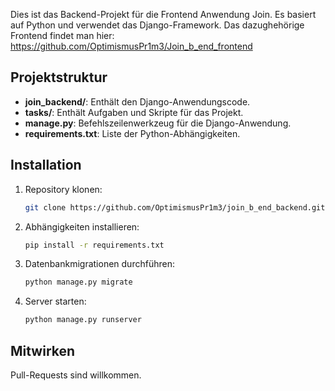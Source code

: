 Dies ist das Backend-Projekt für die Frontend Anwendung Join. Es basiert auf Python und verwendet das Django-Framework.
Das dazughehörige Frontend findet man hier: https://github.com/OptimismusPr1m3/Join_b_end_frontend

## Projektstruktur

- **join_backend/**: Enthält den Django-Anwendungscode.
- **tasks/**: Enthält Aufgaben und Skripte für das Projekt.
- **manage.py**: Befehlszeilenwerkzeug für die Django-Anwendung.
- **requirements.txt**: Liste der Python-Abhängigkeiten.

## Installation

1. Repository klonen:
    ```bash
    git clone https://github.com/OptimismusPr1m3/join_b_end_backend.git
    ```
2. Abhängigkeiten installieren:
    ```bash
    pip install -r requirements.txt
    ```
3. Datenbankmigrationen durchführen:
    ```bash
    python manage.py migrate
    ```
4. Server starten:
    ```bash
    python manage.py runserver
    ```

## Mitwirken

Pull-Requests sind willkommen.
